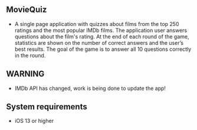## **MovieQuiz**

- A single page application with quizzes about films from the top 250 ratings and the most popular IMDb films. The application user answers questions about the film's rating. At the end of each round of the game, statistics are shown on the number of correct answers and the user’s best results. The goal of the game is to answer all 10 questions correctly in the round.

## **WARNING**

- IMDb API has changed, work is being done to update the app!
  
## **System requirements**

- iOS 13 or higher

